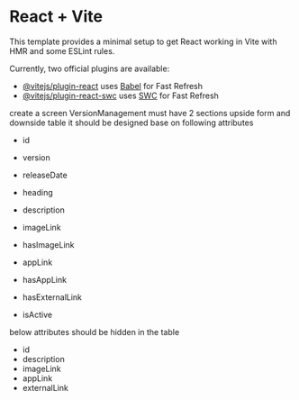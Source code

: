 # React + Vite

This template provides a minimal setup to get React working in Vite with HMR and some ESLint rules.

Currently, two official plugins are available:

- [@vitejs/plugin-react](https://github.com/vitejs/vite-plugin-react/blob/main/packages/plugin-react/README.md) uses [Babel](https://babeljs.io/) for Fast Refresh
- [@vitejs/plugin-react-swc](https://github.com/vitejs/vite-plugin-react-swc) uses [SWC](https://swc.rs/) for Fast Refresh

create a screen VersionManagement must have 2 sections upside form and downside table it should be designed base on following attributes

- id
- version
- releaseDate
- heading
- description
- imageLink
- hasImageLink
- appLink
- hasAppLink

- hasExternalLink
- isActive

below attributes should be hidden in the table

- id
- description
- imageLink
- appLink
- externalLink
